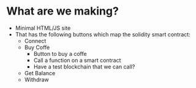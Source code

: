 # What are we making?
- Minimal HTML/JS site
- That has the following buttons which map the solidity smart contract:
    - Connect 
    - Buy Coffe
        - Button to buy a coffe
        - Call a function on a smart contract
        - Have a test blockchain that we can call?
    - Get Balance
    - Withdraw
